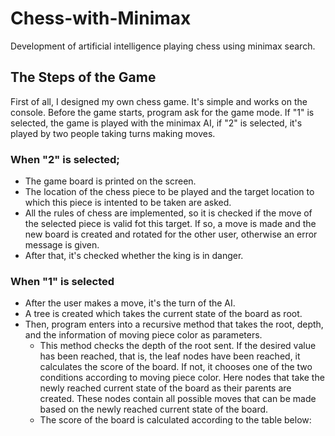 # Chess-with-Minimax
Development of artificial intelligence playing chess using minimax search.

## The Steps of the Game
First of all, I designed my own chess game. It's simple and works on the console. Before the game starts, program ask for the game mode. If "1" is selected, the game is played with the minimax AI, if "2" is selected, it's played by two people taking turns making moves.

### When "2" is selected;
  - The game board is printed on the screen. 
  - The location of the chess piece to be played and the target location to which this piece is intented to be taken are asked. 
  - All the rules of chess are implemented, so it is checked if the move of the selected piece is valid fot this target. If so, a move is made and the new board is created and rotated for the other user, otherwise an error message is given. 
  - After that, it's checked whether the king is in danger.

### When "1" is selected

  - After the user makes a move, it's the turn of the AI.
  - A tree is created which takes the current state of the board as root.
  - Then, program enters into a recursive method that takes the root, depth, and the information of moving piece color as parameters.
    - This method checks the depth of the root sent. If the desired value has been reached, that is, the leaf nodes have been reached, it calculates the score of the board. If not, it chooses one of the two conditions according to moving piece color. Here nodes that take the newly reached current state of the board as their parents are created. These nodes contain all possible moves that can be made based on the newly reached current state of the board.
    - The score of the board is calculated according to the table below:

  
